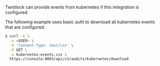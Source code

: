 Twistlock can provide events from kubernetes if this integration is configured.

The following example uses basic auth to download all kubernetes events that are configured.

```bash
$ curl -k \
  -u <USER> \
  -H 'Content-Type: text/csv' \
  -X GET \
  -o kubernetes-events.csv \
  https://console:8083/api/v1/audits/kubernetes/download
```

